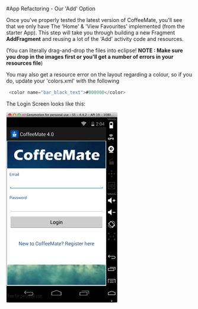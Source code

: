 #App Refactoring - Our 'Add' Option

Once you've properly tested the latest version of CoffeeMate, you'll see that we only have The 'Home' & 'View Favourites' implemented (from the starter App). This step will take you through building a new Fragment <b>AddFragment</b> and reusing a lot of the 'Add' activity code and resources. 

(You can literally drag-and-drop the files into eclipse! <b>NOTE : Make sure you drop in the images first or you'll get a number of errors in your resources file</b>)

You may also get a resource error on the layout regarding a colour, so if you do, update your 'colors.xml' with the following

~~~java
 <color name="bar_black_text">#000000</color>
~~~

The Login Screen looks like this:

 ![](../img/lab504.png)
